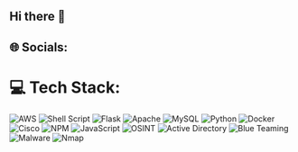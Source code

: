 ## Hi there 👋

## 🌐 Socials:

# 💻 Tech Stack:
![AWS](https://img.shields.io/badge/AWS-%23FF9900.svg?style=plastic&logo=amazon-aws&logoColor=white) ![Shell Script](https://img.shields.io/badge/shell_script-%23121011.svg?style=plastic&logo=gnu-bash&logoColor=white) ![Flask](https://img.shields.io/badge/flask-%23000.svg?style=plastic&logo=flask&logoColor=white) ![Apache](https://img.shields.io/badge/apache-%23D42029.svg?style=plastic&logo=apache&logoColor=white) ![MySQL](https://img.shields.io/badge/mysql-%2300000f.svg?style=plastic&logo=mysql&logoColor=white) ![Python](https://img.shields.io/badge/python-3670A0?style=plastic&logo=python&logoColor=ffdd54) ![Docker](https://img.shields.io/badge/docker-%230db7ed.svg?style=plastic&logo=docker&logoColor=white) ![Cisco](https://img.shields.io/badge/cisco-%23049fd9.svg?style=plastic&logo=cisco&logoColor=black) ![NPM](https://img.shields.io/badge/NPM-%23CB3837.svg?style=plastic&logo=npm&logoColor=white) ![JavaScript](https://img.shields.io/badge/javascript-%23323330.svg?style=plastic&logo=javascript&logoColor=%23F7DF1E) ![OSINT](https://img.shields.io/badge/OSINT-%23FF4500?style=flat) ![Active Directory](https://img.shields.io/badge/Active%20Directory-%23007396?style=flat&logo=active-directory&logoColor=white) ![Blue Teaming](https://img.shields.io/badge/Blue%20Teaming-%230000FF?style=flat) ![Malware](https://img.shields.io/badge/Malware-%23FF0000?style=flat) ![Nmap](https://img.shields.io/badge/Nmap-%23000000?style=flat&logo=nmap&logoColor=white)
